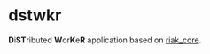 # dstwkr

**D**i**ST**ributed **W**or**K**e**R** application based on [riak_core](https://github.com/basho/riak_core).
